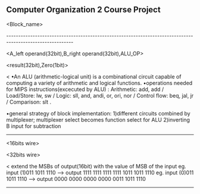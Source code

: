 Computer Organization 2 Course Project 
------------------------------------------

<Block_name>

<Inputs>

<Output>

<Description>
----------------------------------------------------------------------------------------------------------
<ALU>

<A_left operand(32bit),B_right operand(32bit),ALU_OP>

<result(32bit),Zero(1bit)>

<
•An ALU (arithmetic-logical unit) is a combinational circuit capable of computing a variety of arithmetic and logical functions.
•operations needed for MIPS instructions(excecuted by ALU) : Arithmetic: add, add / Load/Store: lw, sw / Logic: sll, and, andi, or, ori, nor / Control flow: beq, jal, jr / Comparison: slt .

•general strategy of block implementation:
1)different circuits combined by multiplexer; multiplexer select becomes function select for ALU
2)inverting B input for subtraction
>
----------------------------------------------------------------------------------------------------

<Sign Extend>

<16bits wire>

<32bits wire>

< extend the MSBs of output(16bit) with the value of MSB of the input
eg. input (1)011 1011 1110  --> output 1111 1111 1111 1111 1011 1011 1110
eg. input (0)011 1011 1110  --> output 0000 0000 0000 0000 0011 1011 1110
>
--------------------------------------------------------------------------------------------------------







